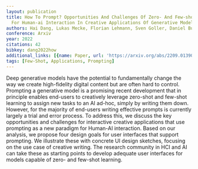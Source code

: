 ```yaml
---
layout: publication
title: How To Prompt? Opportunities And Challenges Of Zero- And Few-shot Learning
  For Human-ai Interaction In Creative Applications Of Generative Models
authors: Hai Dang, Lukas Mecke, Florian Lehmann, Sven Goller, Daniel Buschek
conference: Arxiv
year: 2022
citations: 42
bibkey: dang2022how
additional_links: [{name: Paper, url: 'https://arxiv.org/abs/2209.01390'}]
tags: [Few-Shot, Applications, Prompting]
---
```

Deep generative models have the potential to fundamentally change the way we
create high-fidelity digital content but are often hard to control. Prompting a
generative model is a promising recent development that in principle enables
end-users to creatively leverage zero-shot and few-shot learning to assign new
tasks to an AI ad-hoc, simply by writing them down. However, for the majority
of end-users writing effective prompts is currently largely a trial and error
process. To address this, we discuss the key opportunities and challenges for
interactive creative applications that use prompting as a new paradigm for
Human-AI interaction. Based on our analysis, we propose four design goals for
user interfaces that support prompting. We illustrate these with concrete UI
design sketches, focusing on the use case of creative writing. The research
community in HCI and AI can take these as starting points to develop adequate
user interfaces for models capable of zero- and few-shot learning.
